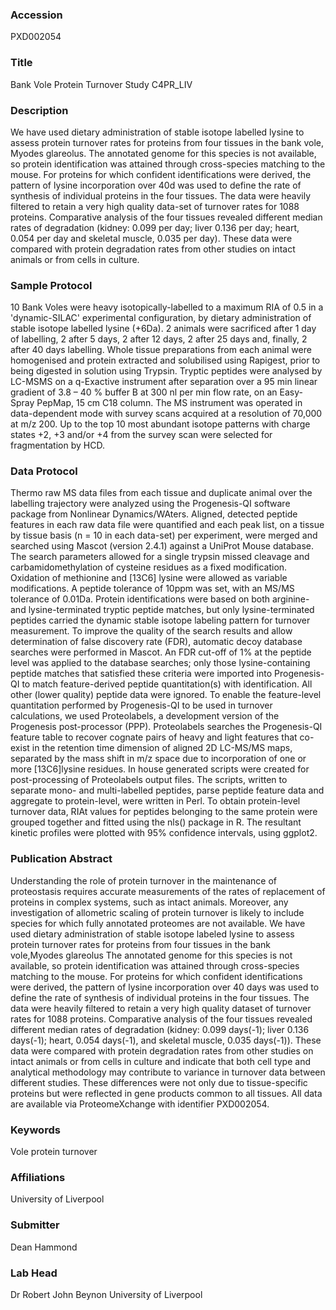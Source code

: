 ### Accession
PXD002054

### Title
Bank Vole Protein Turnover Study C4PR_LIV

### Description
We have used dietary administration of stable isotope labelled lysine to assess protein turnover rates for proteins from four tissues in the bank vole, Myodes glareolus. The annotated genome for this species is not available, so protein identification was attained through cross-species matching to the mouse. For proteins for which confident identifications were derived, the pattern of lysine incorporation over 40d was used to define the rate of synthesis of individual proteins in the four tissues. The data were heavily filtered to retain a very high quality data-set of turnover rates for 1088 proteins. Comparative analysis of the four tissues revealed different median rates of degradation (kidney: 0.099 per day; liver 0.136 per day; heart, 0.054 per day and skeletal muscle, 0.035 per day). These data were compared with protein degradation rates from other studies on intact animals or from cells in culture.

### Sample Protocol
10 Bank Voles were heavy isotopically-labelled to a maximum RIA of 0.5 in a 'dynamic-SILAC' experimental configuration, by dietary administration of stable isotope labelled lysine (+6Da). 2 animals were sacrificed after 1 day of labelling, 2 after 5 days, 2 after 12 days, 2 after 25 days and, finally, 2 after 40 days labelling. Whole tissue preparations from each animal were homogenised and protein extracted and solubilised using Rapigest, prior to being digested in solution using Trypsin. Tryptic peptides were analysed by LC-MSMS on a q-Exactive instrument after separation over a 95 min linear gradient of 3.8 – 40 % buffer B at 300 nl per min flow rate, on an Easy-Spray PepMap, 15 cm C18 column. The MS instrument was operated in data-dependent mode with survey scans acquired at a resolution of 70,000 at m/z 200. Up to the top 10 most abundant isotope patterns with charge states +2, +3 and/or +4 from the survey scan were selected for fragmentation by HCD.

### Data Protocol
Thermo raw MS data files from each tissue and duplicate animal over the labelling trajectory were analyzed using the Progenesis-QI software package from Nonlinear Dynamics/WAters. Aligned, detected peptide features in each raw data file were quantified and each peak list, on a tissue by tissue basis (n = 10 in each data-set) per experiment, were merged and searched using Mascot (version 2.4.1) against a UniProt Mouse database. The search parameters allowed for a single trypsin missed cleavage and carbamidomethylation of cysteine residues as a fixed modification. Oxidation of methionine and [13C6] lysine were allowed as variable modifications. A peptide tolerance of 10ppm was set, with an MS/MS tolerance of 0.01Da. Protein identifications were based on both arginine- and lysine-terminated tryptic peptide matches, but only lysine-terminated peptides carried the dynamic stable isotope labeling pattern for turnover measurement. To improve the quality of the search results and allow determination of false discovery rate (FDR), automatic decoy database searches were performed in Mascot. An FDR cut-off of 1% at the peptide level was applied to the database searches; only those lysine-containing peptide matches that satisfied these criteria were imported into Progenesis-QI to match feature-derived peptide quantitation(s) with identification. All other (lower quality) peptide data were ignored. To enable the feature-level quantitation performed by Progenesis-QI to be used in turnover calculations, we used Proteolabels, a development version of the Progenesis post-processor (PPP). Proteolabels searches the Progenesis-QI feature table to recover cognate pairs of heavy and light features that co-exist in the retention time dimension of aligned 2D LC-MS/MS maps, separated by the mass shift in m/z space due to incorporation of one or more [13C6]lysine residues. In house generated scripts were created for post-processing of Proteolabels output files. The scripts, written to separate mono- and multi-labelled peptides, parse peptide feature data and aggregate to protein-level, were written in Perl. To obtain protein-level turnover data, RIAt values for peptides belonging to the same protein were grouped together and fitted using the nls() package in R. The resultant kinetic profiles were plotted with 95% confidence intervals, using ggplot2.

### Publication Abstract
Understanding the role of protein turnover in the maintenance of proteostasis requires accurate measurements of the rates of replacement of proteins in complex systems, such as intact animals. Moreover, any investigation of allometric scaling of protein turnover is likely to include species for which fully annotated proteomes are not available. We have used dietary administration of stable isotope labeled lysine to assess protein turnover rates for proteins from four tissues in the bank vole,Myodes glareolus The annotated genome for this species is not available, so protein identification was attained through cross-species matching to the mouse. For proteins for which confident identifications were derived, the pattern of lysine incorporation over 40 days was used to define the rate of synthesis of individual proteins in the four tissues. The data were heavily filtered to retain a very high quality dataset of turnover rates for 1088 proteins. Comparative analysis of the four tissues revealed different median rates of degradation (kidney: 0.099 days(-1); liver 0.136 days(-1); heart, 0.054 days(-1), and skeletal muscle, 0.035 days(-1)). These data were compared with protein degradation rates from other studies on intact animals or from cells in culture and indicate that both cell type and analytical methodology may contribute to variance in turnover data between different studies. These differences were not only due to tissue-specific proteins but were reflected in gene products common to all tissues. All data are available via ProteomeXchange with identifier PXD002054.

### Keywords
Vole protein turnover

### Affiliations
University of Liverpool

### Submitter
Dean Hammond

### Lab Head
Dr Robert John Beynon
University of Liverpool


